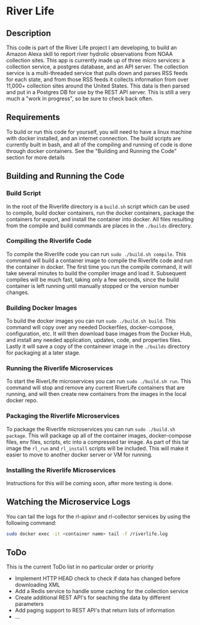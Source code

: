 # **River Life**

## Description
This code is part of the River Life project I am developing, to build an Amazon Alexa skill to report river hydrolic observations from NOAA collection sites. This app is currently made up of three micro services: a collection service, a postgres database, and an API server. The collection service is a multi-threaded service that pulls down and parses RSS feeds for each state, and from those RSS feeds it collects information from over 11,000+ collection sites around the United States. This data is then parsed and put in a Postgres DB for use by the REST API server. This is still a very much a "work in progress", so be sure to check back often.

## Requirements
To build or run this code for yourself, you will need to have a linux machine with docker installed, and an internet connection. The build scripts are currently built in bash, and all of the compiling and running of code is done through docker containers. See the "Building and Running the Code" section for more details

## Building and Running the Code
### Build Script
In the root of the Riverlife directory is a `build.sh` script which can be used to compile, build docker containers, run the docker containers, package the containers for export, and install the container into docker. All files resulting from the compile and build commands are places in the `./builds` directory.

### Compiling the Riverlife Code
To compile the Riverlife code you can run `sudo ./build.sh compile`. This command will build a container image to compile the Riverlife code and run the container in docker. The first time you run the compile command, it will take several minutes to build the compiler image and load it. Subsequent compiles will be much fast, taking only a few seconds, since the build container is left running until manually stopped or the version number changes.

### Building Docker Images
To build the docker images you can run `sudo ./build.sh build`. This command will copy over any needed Dockerfiles, docker-compose, configuration, etc. It will then download base images from the Docker Hub, and install any needed application, updates, code, and properties files. Lastly it will save a copy of the containewr image in the `./builds` directory for packaging at a later stage.

### Running the Riverlife Microservices
To start the RiverLife microservices  you can run `sudo ./build.sh run`. This command will stop and remove any current RiverLife containers that are running, and will then create new containers from the images in the local docker repo.

### Packaging the Riverlife Microservices
To package the Riverlife microservices you can run `sudo ./build.sh package`. This will package up all of the container images, docker-compose files, env files, scripts, etc into a compressed tar image. As part of this tar image the `rl_run` and `rl_install` scripts will be included. This will make it easier to move to another docker server or VM for running.

### Installing the Riverlife Microservices
Instructions for this will be coming soon, after more testing is done.

## Watching the Microservice Logs
You can tail the logs for the rl-apisvr and rl-collector services by using the following command:
```bash
sudo docker exec -it <container name> tail -f /riverlife.log
```

## ToDo
This is the current ToDo list in no particular order or priority

- Implement HTTP HEAD check to check if data has changed before downloading XML
- Add a Redis service to handle some caching for the collection service
- Create additional REST API's for seaching the data by different parameters
- Add paging support to REST API's that return lists of information
- ...
